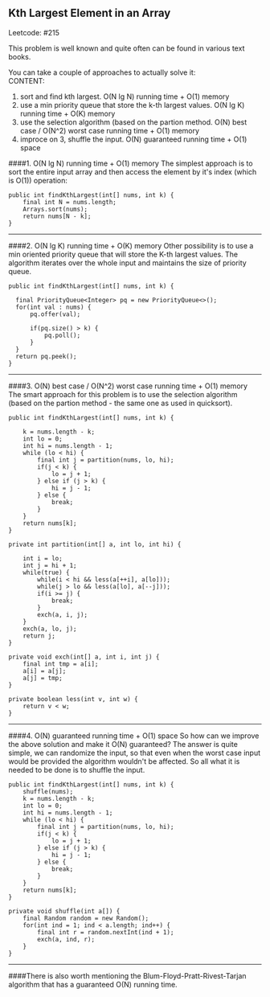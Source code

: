 ## Kth Largest Element in an Array 
Leetcode: #215  

This problem is well known and quite often can be found in various text books.

You can take a couple of approaches to actually solve it:  
CONTENT:  
  1. sort and find kth largest. O(N lg N) running time + O(1) memory
  2. use a min priority queue that store the k-th largest values. O(N lg K) running time + O(K) memory
  3. use the selection algorithm (based on the partion method. O(N) best case / O(N^2) worst case running time + O(1) memory
  4. improce on 3, shuffle the input. O(N) guaranteed running time + O(1) space  



####1. O(N lg N) running time + O(1) memory
  The simplest approach is to sort the entire input array and then access the element by it's index (which is O(1)) operation:

    public int findKthLargest(int[] nums, int k) {
        final int N = nums.length;
        Arrays.sort(nums);
        return nums[N - k];
    }
---
####2. O(N lg K) running time + O(K) memory
Other possibility is to use a min oriented priority queue that will store the K-th largest values. The algorithm iterates over the whole input and maintains the size of priority queue.

    public int findKthLargest(int[] nums, int k) {
  
      final PriorityQueue<Integer> pq = new PriorityQueue<>();
      for(int val : nums) {
          pq.offer(val);
  
          if(pq.size() > k) {
              pq.poll();
          }
      }
      return pq.peek();
    }
---
####3. O(N) best case / O(N^2) worst case running time + O(1) memory
The smart approach for this problem is to use the selection algorithm (based on the partion method - the same one as used in quicksort).

    public int findKthLargest(int[] nums, int k) {

        k = nums.length - k;
        int lo = 0;
        int hi = nums.length - 1;
        while (lo < hi) {
            final int j = partition(nums, lo, hi);
            if(j < k) {
                lo = j + 1;
            } else if (j > k) {
                hi = j - 1;
            } else {
                break;
            }
        }
        return nums[k];
    }

    private int partition(int[] a, int lo, int hi) {

        int i = lo;
        int j = hi + 1;
        while(true) {
            while(i < hi && less(a[++i], a[lo]));
            while(j > lo && less(a[lo], a[--j]));
            if(i >= j) {
                break;
            }
            exch(a, i, j);
        }
        exch(a, lo, j);
        return j;
    }

    private void exch(int[] a, int i, int j) {
        final int tmp = a[i];
        a[i] = a[j];
        a[j] = tmp;
    }

    private boolean less(int v, int w) {
        return v < w;
    }
---
####4. O(N) guaranteed running time + O(1) space
So how can we improve the above solution and make it O(N) guaranteed? The answer is quite simple, we can randomize the input, so that even when the worst case input would be provided the algorithm wouldn't be affected. So all what it is needed to be done is to shuffle the input.

    public int findKthLargest(int[] nums, int k) {
        shuffle(nums);
        k = nums.length - k;
        int lo = 0;
        int hi = nums.length - 1;
        while (lo < hi) {
            final int j = partition(nums, lo, hi);
            if(j < k) {
                lo = j + 1;
            } else if (j > k) {
                hi = j - 1;
            } else {
                break;
            }
        }
        return nums[k];
    }

    private void shuffle(int a[]) {
        final Random random = new Random();
        for(int ind = 1; ind < a.length; ind++) {
            final int r = random.nextInt(ind + 1);
            exch(a, ind, r);
        }
    }
---
####There is also worth mentioning the Blum-Floyd-Pratt-Rivest-Tarjan algorithm that has a guaranteed O(N) running time.
